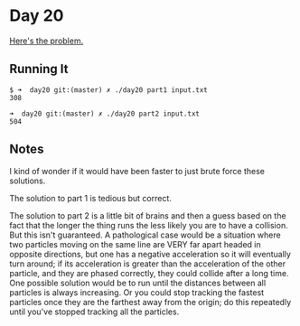 # Day 20

[Here's the problem.](https://adventofcode.com/2017/day/20)

## Running It

```
$ ➜  day20 git:(master) ✗ ./day20 part1 input.txt
308
```

```
➜  day20 git:(master) ✗ ./day20 part2 input.txt
504
```

## Notes

I kind of wonder if it would have been faster to just brute force
these solutions.

The solution to part 1 is tedious but correct.

The solution to part 2 is a little bit of brains and then a guess
based on the fact that the longer the thing runs the less likely you
are to have a collision. But this isn't guaranteed. A pathological
case would be a situation where two particles moving on the same line
are VERY far apart headed in opposite directions, but one has a
negative acceleration so it will eventually turn around; if its
acceleration is greater than the acceleration of the other particle,
and they are phased correctly, they could collide after a long
time. One possible solution would be to run until the distances
between all particles is always increasing. Or you could stop tracking
the fastest particles once they are the farthest away from the origin;
do this repeatedly until you've stopped tracking all the particles.

